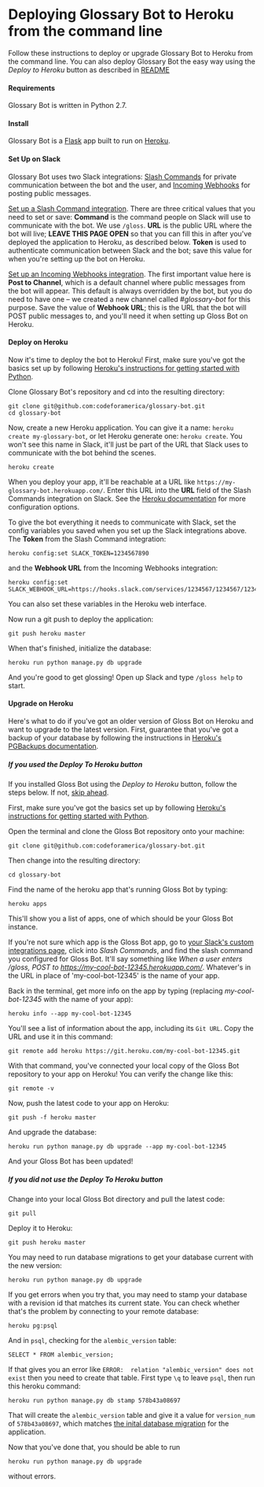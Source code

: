 # Deploying Glossary Bot to Heroku from the command line

Follow these instructions to deploy or upgrade Glossary Bot to Heroku from the command line. You can also deploy Glossary Bot the easy way using the *Deploy to Heroku* button as described in [README](README.md)

#### Requirements

Glossary Bot is written in Python 2.7.

#### Install

Glossary Bot is a [Flask](http://flask.pocoo.org/) app built to run on [Heroku](https://heroku.com/).

#### Set Up on Slack

Glossary Bot uses two Slack integrations: [Slash Commands](https://api.slack.com/slash-commands) for private communication between the bot and the user, and [Incoming Webhooks](https://api.slack.com/incoming-webhooks) for posting public messages.

[Set up a Slash Command integration](https://my.slack.com/services/new/slash-commands). There are three critical values that you need to set or save: **Command** is the command people on Slack will use to communicate with the bot. We use `/gloss`. **URL** is the public URL where the bot will live; **LEAVE THIS PAGE OPEN** so that you can fill this in after you've deployed the application to Heroku, as described below. **Token** is used to authenticate communication between Slack and the bot; save this value for when you're setting up the bot on Heroku.

[Set up an Incoming Webhooks integration](https://my.slack.com/services/new/incoming-webhook). The first important value here is **Post to Channel**, which is a default channel where public messages from the bot will appear. This default is always overridden by the bot, but you do need to have one – we created a new channel called *#glossary-bot* for this purpose. Save the value of **Webhook URL**; this is the URL that the bot will POST public messages to, and you'll need it when setting up Gloss Bot on Heroku.

#### Deploy on Heroku

Now it's time to deploy the bot to Heroku! First, make sure you've got the basics set up by following [Heroku's instructions for getting started with Python](https://devcenter.heroku.com/articles/getting-started-with-python-o).

Clone Glossary Bot's repository and cd into the resulting directory:

```
git clone git@github.com:codeforamerica/glossary-bot.git
cd glossary-bot
```

Now, create a new Heroku application. You can give it a name: `heroku create my-glossary-bot`, or let Heroku generate one: `heroku create`. You won't see this name in Slack, it'll just be part of the URL that Slack uses to communicate with the bot behind the scenes.

```
heroku create
```

When you deploy your app, it'll be reachable at a URL like `https://my-glossary-bot.herokuapp.com/`. Enter this URL into the **URL** field of the Slash Commands integration on Slack. See the [Heroku documentation](https://devcenter.heroku.com/articles/getting-started-with-python-o#deploy-your-application-to-heroku) for more configuration options.

To give the bot everything it needs to communicate with Slack, set the config variables you saved when you set up the Slack integrations above. The **Token** from the Slash Command integration:

```
heroku config:set SLACK_TOKEN=1234567890
```

and the **Webhook URL** from the Incoming Webhooks integration:

```
heroku config:set SLACK_WEBHOOK_URL=https://hooks.slack.com/services/1234567/1234567/1234567890
```

You can also set these variables in the Heroku web interface.

Now run a git push to deploy the application:

```
git push heroku master
```

When that's finished, initialize the database:

```
heroku run python manage.py db upgrade
```

And you're good to get glossing! Open up Slack and type `/gloss help` to start.

#### Upgrade on Heroku

Here's what to do if you've got an older version of Gloss Bot on Heroku and want to upgrade to the latest version. First, guarantee that you've got a backup of your database by following the instructions in [Heroku's PGBackups documentation](https://devcenter.heroku.com/articles/heroku-postgres-backups).

##### If you used the Deploy To Heroku button

If you installed Gloss Bot using the *Deploy to Heroku* button, follow the steps below. If not, [skip ahead](#if-you-did-not-use-the-deploy-to-heroku-button).

First, make sure you've got the basics set up by following [Heroku's instructions for getting started with Python](https://devcenter.heroku.com/articles/getting-started-with-python-o).

Open the terminal and clone the Gloss Bot repository onto your machine:

```
git clone git@github.com:codeforamerica/glossary-bot.git
```

Then change into the resulting directory:

```
cd glossary-bot
```

Find the name of the heroku app that's running Gloss Bot by typing:

```
heroku apps
```

This'll show you a list of apps, one of which should be your Gloss Bot instance.

If you're not sure which app is the Gloss Bot app, go to [your Slack's custom integrations page](https://my.slack.com/apps/manage/custom-integrations), click into *Slash Commands*, and find the slash command you configured for Gloss Bot. It'll say something like _When a user enters /gloss, POST to https://my-cool-bot-12345.herokuapp.com/_. Whatever's in the URL in place of 'my-cool-bot-12345' is the name of your app.

Back in the terminal, get more info on the app by typing (replacing _my-cool-bot-12345_ with the name of your app):

```
heroku info --app my-cool-bot-12345
```

You'll see a list of information about the app, including its `Git URL`. Copy the URL and use it in this command:

```
git remote add heroku https://git.heroku.com/my-cool-bot-12345.git
```

With that command, you've connected your local copy of the Gloss Bot repository to your app on Heroku! You can verify the change like this:

```
git remote -v
```

Now, push the latest code to your app on Heroku:

```
git push -f heroku master
```

And upgrade the database:

```
heroku run python manage.py db upgrade --app my-cool-bot-12345
```

And your Gloss Bot has been updated!

##### If you did not use the Deploy To Heroku button

Change into your local Gloss Bot directory and pull the latest code:

```
git pull
```

Deploy it to Heroku:

```
git push heroku master
```

You may need to run database migrations to get your database current with the new version:

```
heroku run python manage.py db upgrade
```

If you get errors when you try that, you may need to stamp your database with a revision id that matches its current state. You can check whether that's the problem by connecting to your remote database:

```
heroku pg:psql
```

And in `psql`, checking for the `alembic_version` table:

```
SELECT * FROM alembic_version;
```

If that gives you an error like `ERROR:  relation "alembic_version" does not exist` then you need to create that table. First type `\q` to leave `psql`, then run this heroku command:

```
heroku run python manage.py db stamp 578b43a08697
```

That will create the `alembic_version` table and give it a value for `version_num` of `578b43a08697`, which matches [the inital database migration](https://github.com/codeforamerica/glossary-bot/blob/master/migrations/versions/578b43a08697_initial_migration.py) for the application.

Now that you've done that, you should be able to run

```
heroku run python manage.py db upgrade
```

without errors.

